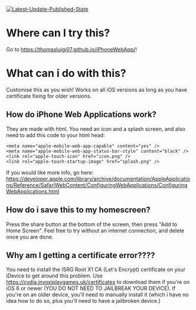 [![Latest-Update-Published-State](https://github.com/Thomasluigi07/iPhoneWebApp/actions/workflows/pages/pages-build-deployment/badge.svg)](https://github.com/Thomasluigi07/iPhoneWebApp/actions/workflows/pages/pages-build-deployment)
# Where can I try this?
Go to https://thomasluigi07.github.io/iPhoneWebApp/!
# What can i do with this?
Customise this as you wish! Works on all iOS versions as long as you have certificate fixing for older versions.
## How do iPhone Web Applications work?
They are made with html. You need an icon and a splash screen, and also need to add this code to your html head:
```
<meta name="apple-mobile-web-app-capable" content="yes" />
<meta name="apple-mobile-web-app-status-bar-style" content="black" />
<link rel="apple-touch-icon" href="icon.png" />
<link rel="apple-touch-startup-image" href="splash.png" />
```
If you would like more info, go here: https://developer.apple.com/library/archive/documentation/AppleApplications/Reference/SafariWebContent/ConfiguringWebApplications/ConfiguringWebApplications.html
## How do i save this to my homescreen?
Press the share button at the bottom of the screen, then press "Add to Home Screen". Feel free to try without an internet connection, and delete once you are done.
## Why am I getting a certificate error????
You need to install the ISRG Root X1 CA (Let's Encrypt) certificate on your iDevice to get around this problem. Use https://cydia.invoxiplaygames.uk/certificates to download them if you're on iOS 6 or newer (YOU DO NOT NEED TO JAILBREAK YOUR DEVICE). If you're on an older device, you'll need to manually install it (which i have no idea how to do so, plus you'll need to have a jailbroken device.)
